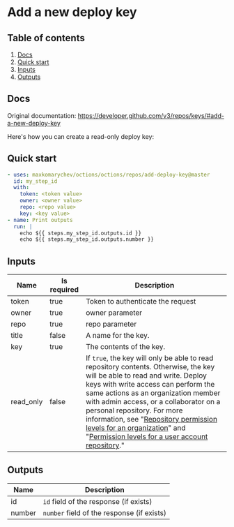 # Add a new deploy key

## Table of contents

1. [Docs](#docs)
1. [Quick start](#quick-start)
1. [Inputs](#inputs)
1. [Outputs](#outputs)

<a name="quick-start" ></a>
## Docs

Original documentation: https://developer.github.com/v3/repos/keys/#add-a-new-deploy-key

Here's how you can create a read-only deploy key:




<a name="quick start" ></a>
## Quick start

```yaml
- uses: maxkomarychev/octions/octions/repos/add-deploy-key@master
  id: my_step_id
  with:
    token: <token value>
    owner: <owner value>
    repo: <repo value>
    key: <key value>
- name: Print outputs
  run: |
    echo ${{ steps.my_step_id.outputs.id }}
    echo ${{ steps.my_step_id.outputs.number }}
```


<a name="inputs" ></a>
## Inputs

| Name | Is required | Description |
|---|---|---|
|token|true|Token to authenticate the request
|owner|true|owner parameter
|repo|true|repo parameter
|title|false|A name for the key.
|key|true|The contents of the key.
|read_only|false|If `true`, the key will only be able to read repository contents. Otherwise, the key will be able to read and write.      Deploy keys with write access can perform the same actions as an organization member with admin access, or a collaborator on a personal repository. For more information, see "[Repository permission levels for an organization](https://help.github.com/articles/repository-permission-levels-for-an-organization/)" and "[Permission levels for a user account repository](https://help.github.com/articles/permission-levels-for-a-user-account-repository/)."

<a name="outputs" ></a>
## Outputs

| Name | Description |
|---|---|
|id|`id` field of the response (if exists)|
|number|`number` field of the response (if exists)|

